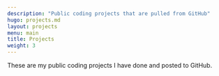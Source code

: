 ```yaml
---
description: "Public coding projects that are pulled from GitHub"
hugo: projects.md
layout: projects
menu: main
title: Projects
weight: 3
---
```


These are my public coding projects I have done and posted to GitHub.
